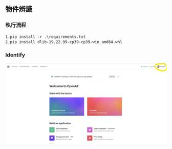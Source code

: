 ## 物件辨識
### 執行流程

```
1.pip install -r .\requirements.txt
2.pip install dlib-19.22.99-cp39-cp39-win_amd64.whl
```

### Identify
![](https://github.com/leolee1204/openAIDjango/blob/5c82ed0c931625170f17ff1b6467fd51d146c2c1/temp/step-1.jpg)

